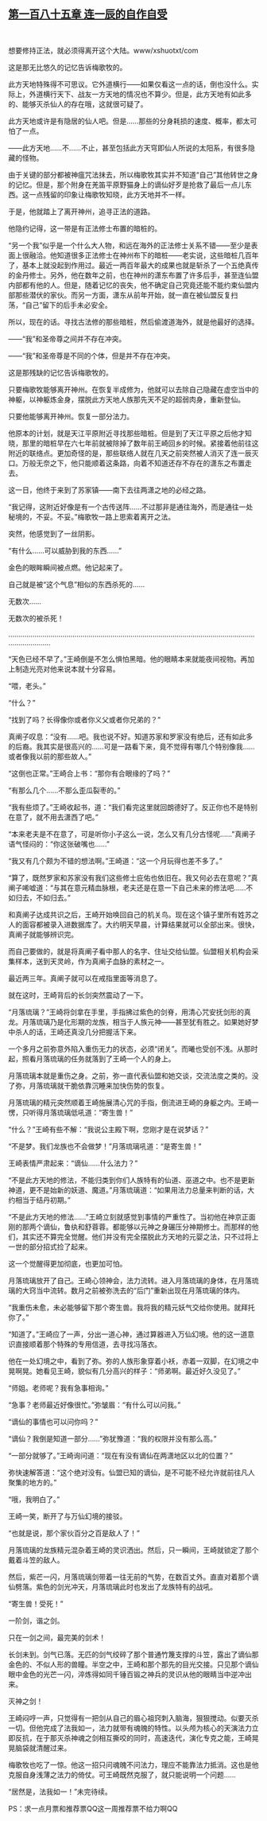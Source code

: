 ## [第一百八十五章 连一辰的自作自受](https://www.xxbiquge.com/11_11207/9057758.html)
﻿

  想要修持正法，就必须得离开这个大陆。www/xshuotxt/com

  这是那无比悠久的记忆告诉梅歌牧的。

  此方天地特殊得不可思议。它外道横行——如果仅看这一点的话，倒也没什么。实际上，外道横行天下、战友一方天地的情况也不算少。但是，此方天地有如此多的、能够灭杀仙人的存在哦，这就很可疑了。

  此方天地或许是有隐居的仙人吧。但是……那些的分身耗损的速度、概率，都太可怕了一点。

  ——此方天地……不……不止，甚至包括此方天穹即仙人所说的太阳系，有很多隐藏的怪物。

  由于关键的部分都被神瘟咒法抹去，所以梅歌牧其实并不知道“自己”其他转世之身的记忆。但是，那个附身在羌笛平原野猫身上的谪仙好歹是抢救了最后一点儿东西。这一点残留的印象让梅歌牧知晓，此方天地并不一样。

  于是，他就踏上了离开神州，追寻正法的道路。

  他隐约记得，这一带是有正法修士布置的暗桩的。

  “另一个我”似乎是一个什么大人物，和远在海外的正法修士关系不错——至少是表面上很融洽。他知道很多正法修士在神州布下的暗桩——老实说，这些暗桩几百年了，基本上就没起到作用过。最近一两百年最大的成果也就是斩杀了一个五绝真传的金丹修士。另外，他在数年之前，也在神州的潇东布置了许多后手，甚至连仙盟内部都有他的人。但是，随着记忆的丧失，他不确定自己究竟还能不能约束仙盟内部那些潜伏的家伙。而另一方面，潇东从前年开始，就一直在被仙盟反复扫荡，“自己”留下的后手未必安全。

  所以，现在的话。寻找古法修的那些暗桩，然后偷渡道海外，就是他最好的选择。

  ——“我”和圣帝尊之间并不存在冲突。

  ——“我”和圣帝尊是不同的个体，但是并不存在冲突。

  这是那残缺的记忆告诉梅歌牧的。

  只要梅歌牧能够离开神州。在恢复半成修为，他就可以去除自己隐藏在虚空当中的神躯，以神躯炼金身，摆脱此方天地人族那先天不足的超弱肉身，重新登仙。

  只要他能够离开神州。恢复一部分法力。

  他原本的计划，就是天江平原附近寻找那些暗桩。但是到了天江平原之后他才知晓，那里的暗桩早在六七年前就被除掉了数年前王崎回乡的时候。紧接着他前往这附近的联络点。更加奇怪的是，那些联络人就在几天之前突然被人消灭了连一辰灭口。万般无奈之下，他只能顺着这条路，向着不知道还存不存在的潇东之布置走去。

  这一日，他终于来到了苏家镇——南下去往两潇之地的必经之路。

  “我记得，这附近好像是有一个古传送阵……不过那非是通往海外，而是通往一处秘境的，不妥。不妥。”梅歌牧一路上思索着离开之法。

  突然，他感觉到了一丝阴影。

  “有什么……可以威胁到我的东西……”

  金色的眼眸瞬间被点燃。他记起来了。

  自己就是被“这个气息”相似的东西杀死的……

  无数次……

  无数次的被杀死！

  ………………………………………………………………………………………………………………………………

  “天色已经不早了。”王崎倒是不怎么惧怕黑暗。他的眼睛本来就能夜间视物。再加上制造光亮对他来说本就十分容易。

  “喂，老头。”

  “什么？”

  “找到了吗？长得像你或者你义父或者你兄弟的？”

  真阐子叹息：“没有……吧。我也说不好。知道苏家和罗家没有绝后，还有如此多的后裔。我其实是很高兴的……可是一路看下来，竟不觉得有哪几个特别像我……或者像我以前的那些故人。”

  “这倒也正常。”王崎合上书：“那你有合眼缘的了吗？”

  “有那么几个……不那么歪瓜裂枣的。”

  “我有些烦了。”王崎收起书，道：“我们看完这里就回朗德好了。反正你也不是特别在意了，就不用去潇西了吧。”

  “本来老夫是不在意了，可是听你小子这么一说，怎么又有几分古怪呢……”真阐子语气怪闷的：“你这张破嘴也……”

  “我又有几个颇为不错的想法啊。”王崎道：“这一个月玩得也差不多了。”

  “算了，既然罗家和苏家没有我们这些修士庇佑也依旧在。我又何必去在意呢？”真阐子唏嘘道：“与其在意元精血脉根，老夫还是在意一下自己未来的修法吧……不如归去，不如归去。”

  和真阐子达成共识之后，王崎开始唤回自己的机关鸟。现在这个镇子里所有姓苏之人的面容都被录入进数据库了。大约明天早晨，计算结果就可以全部出来。很快，真阐子就能够辨识完。

  而自己要做的，就是将真阐子看中那人的名字、住址交给仙盟。仙盟相关机构会采集样本，送到天灵岭，作为真阐子血脉的素材之一。

  最近两三年。真阐子就可以在戒指里面等消息了。

  就在这时，王崎背后的长剑突然震动了一下。

  “月落琉璃？”王崎将剑拿在手里，手指拂过紫色的剑脊，用清心咒安抚剑形的真龙。月落琉璃乃是化形期的龙族，相当于人族元神——甚至犹有胜之。如果她好梦中杀人的话，王崎还真没几分把握活下来。

  一个多月之前弥意外陷入重伤无力的状态，必须“闭关”。而曦也受创不浅。从那时起，照看月落琉璃的任务就落到了王崎一个人的身上。

  月落琉璃本就是重伤之身。之前，弥一直代表仙盟和她交谈，交流法度之类的。没了弥，月落琉璃就干脆依靠沉睡来加快伤势的恢复。

  月落琉璃的精元突然顺着王崎施展清心咒的手指，倒流进王崎的身躯之内。王崎一愣，只听得月落琉璃低吼道：“寄生兽！”

  “什么？”王崎有些不解：“我说公主殿下啊，您刚才是在说梦话？”

  “不是梦。我们龙族也不会做梦！”月落琉璃吼道：“是寄生兽！”

  王崎表情严肃起来：“谪仙……什么法力？”

  “不是此方天地的修法，不能归类到你们人族特有的仙道、巫道之中。也不是更新神道，更不是始新的妖道、魔道。”月落琉璃道：“如果用法力总量来判断的话，大约相当于结丹初期。”

  “不是此方天地的修法……”王崎立刻就感觉到事情的严重性了。当初他在神京正面刚的那两个谪仙，鲁纨和舒蓉蓉。都能够以元神之身碾压分神期修士。而那样的他们，其实还不算完全觉醒。他们并没有完全摆脱此方天地的元婴之法，只不过将上一世的部分招式捡了起来。

  这一个觉醒得更加彻底，也更加可怕。

  月落琉璃放开了自己。王崎心领神会，法力流转。进入月落琉璃的身体，在月落琉璃的大窍当中流转。数月之前被弥洗去的“后门”重新出现在月落琉璃的体内。

  “我重伤未愈，未必能够留下那个寄生兽。我将我的精元妖气交给你使用。就拜托你了。”

  “知道了。”王崎应了一声，分出一道心神，通过算器进入万仙幻境。他的这一道意识直接顺着那个特殊的专用信道，去寻找冯落衣。

  他在一处幻境之中，看到了弥。弥的人族形象穿着小袄，赤着一双脚，在幻境之中晃啊晃。她看见王崎，貌似有几分高兴的样子：“师弟啊。最近好久没见了。”

  “师姐。老师呢？我有急事相询。”

  “急事？老师最近好像很忙。”弥皱眉：“有什么可以问我。”

  “谪仙的事情也可以问你吗？”

  “谪仙？我倒是知道一部分……”弥犹豫道：“我的权限并没有那么高。”

  “一部分就够了。”王崎询问道：“现在有没有谪仙在两潇地区以北的位置？”

  弥快速解答道：“这个绝对没有。仙盟已知的谪仙，是不可能不经允许就前往凡人聚集的地方的。”

  “哦，我明白了。”

  王崎一笑，断开了与万仙幻境的接驳。

  “也就是说，那个家伙百分之百是敌人了！”

  月落琉璃的龙族精元混杂着王崎的灵识洒出。然后，只一瞬间，王崎就锁定了那个戴着斗笠的敌人。

  然后，紫芒一闪，月落琉璃剑带着一往无前的气势，在数百丈外。直直对着那个谪仙劈落。紫色的剑光冲天，月落琉璃此时也发出了龙族特有的战吼。

  “寄生兽！受死！”

  一阶剑，谐之剑。

  只在一剑之间，最完美的剑术！

  长剑未到。剑气已落。无匹的剑气绞碎了那个普通竹篾支撑的斗笠，露出了谪仙那金色的、不似人形的兽瞳。半空之中，王崎和那个那先的目光交接。只见那个谪仙眼中金色的光芒一闪，淬炼得如同千锤百锻之神兵的灵识从他的眼睛当中逆冲出来。

  灭神之剑！

  王崎闷哼一声，只觉得有一把剑从自己的眉心祖窍刺入脑海，狠狠搅动。似要灭杀一切。但他完成了法我如一，法力就带有魂魄的特性。以头颅为核心的天演法力立即反抗，在于那灭杀神魂之剑相互撕咬的同时，高速迭代，演化专克之能，王崎晃晃脑袋就清醒过来。

  梅歌牧也吃了一惊。他这一招只问魂魄不问法力，理应不能靠法力抵消。这也是他克服自身浅薄之法力的倚仗。可王崎既然克服了，就只能说明一个问题……

  “居然是，法我如一！”未完待续。

  PS：求一点月票和推荐票QQ这一周推荐票不给力啊QQ
